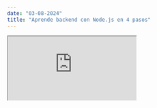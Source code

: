 ```yaml
---
date: "03-08-2024"
title: "Aprende backend con Node.js en 4 pasos"
---
```

<iframe src="https://www.youtube.com/embed/67T2TXWOB9c" allowfullscreen></iframe>
